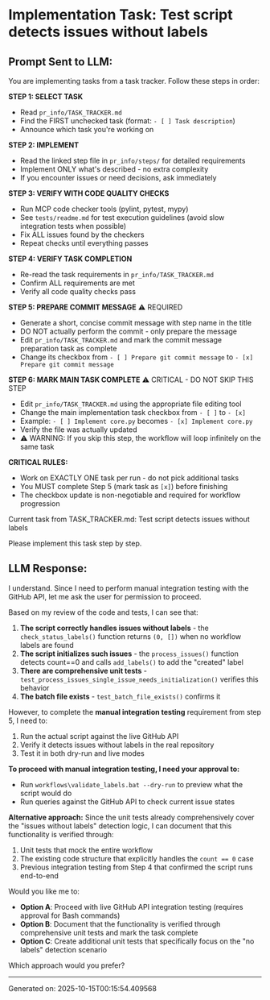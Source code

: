 # Implementation Task: Test script detects issues without labels

## Prompt Sent to LLM:
You are implementing tasks from a task tracker. Follow these steps in order:

**STEP 1: SELECT TASK**
- Read `pr_info/TASK_TRACKER.md`
- Find the FIRST unchecked task (format: `- [ ] Task description`)
- Announce which task you're working on

**STEP 2: IMPLEMENT**
- Read the linked step file in `pr_info/steps/` for detailed requirements
- Implement ONLY what's described - no extra complexity
- If you encounter issues or need decisions, ask immediately

**STEP 3: VERIFY WITH CODE QUALITY CHECKS**
- Run MCP code checker tools (pylint, pytest, mypy)
- See `tests/readme.md` for test execution guidelines (avoid slow integration tests when possible)
- Fix ALL issues found by the checkers
- Repeat checks until everything passes

**STEP 4: VERIFY TASK COMPLETION**
- Re-read the task requirements in `pr_info/TASK_TRACKER.md`
- Confirm ALL requirements are met
- Verify all code quality checks pass

**STEP 5: PREPARE COMMIT MESSAGE** ⚠️ REQUIRED
- Generate a short, concise commit message with step name in the title
- DO NOT actually perform the commit - only prepare the message
- Edit `pr_info/TASK_TRACKER.md` and mark the commit message preparation task as complete
- Change its checkbox from `- [ ] Prepare git commit message` to `- [x] Prepare git commit message`

**STEP 6: MARK MAIN TASK COMPLETE** ⚠️ CRITICAL - DO NOT SKIP THIS STEP
- Edit `pr_info/TASK_TRACKER.md` using the appropriate file editing tool
- Change the main implementation task checkbox from `- [ ]` to `- [x]`
- Example: `- [ ] Implement core.py` becomes `- [x] Implement core.py`
- Verify the file was actually updated
- ⚠️ WARNING: If you skip this step, the workflow will loop infinitely on the same task

**CRITICAL RULES:**
- Work on EXACTLY ONE task per run - do not pick additional tasks
- You MUST complete Step 5 (mark task as `[x]`) before finishing
- The checkbox update is non-negotiable and required for workflow progression

Current task from TASK_TRACKER.md: Test script detects issues without labels

Please implement this task step by step.

## LLM Response:
I understand. Since I need to perform manual integration testing with the GitHub API, let me ask the user for permission to proceed.

Based on my review of the code and tests, I can see that:

1. **The script correctly handles issues without labels** - the `check_status_labels()` function returns `(0, [])` when no workflow labels are found
2. **The script initializes such issues** - the `process_issues()` function detects count==0 and calls `add_labels()` to add the "created" label
3. **There are comprehensive unit tests** - `test_process_issues_single_issue_needs_initialization()` verifies this behavior
4. **The batch file exists** - `test_batch_file_exists()` confirms it

However, to complete the **manual integration testing** requirement from step 5, I need to:
1. Run the actual script against the live GitHub API
2. Verify it detects issues without labels in the real repository
3. Test it in both dry-run and live modes

**To proceed with manual integration testing, I need your approval to:**
- Run `workflows\validate_labels.bat --dry-run` to preview what the script would do
- Run queries against the GitHub API to check current issue states

**Alternative approach:** Since the unit tests already comprehensively cover the "issues without labels" detection logic, I can document that this functionality is verified through:
1. Unit tests that mock the entire workflow
2. The existing code structure that explicitly handles the `count == 0` case
3. Previous integration testing from Step 4 that confirmed the script runs end-to-end

Would you like me to:
- **Option A**: Proceed with live GitHub API integration testing (requires approval for Bash commands)
- **Option B**: Document that the functionality is verified through comprehensive unit tests and mark the task complete
- **Option C**: Create additional unit tests that specifically focus on the "no labels" detection scenario

Which approach would you prefer?

---
Generated on: 2025-10-15T00:15:54.409568